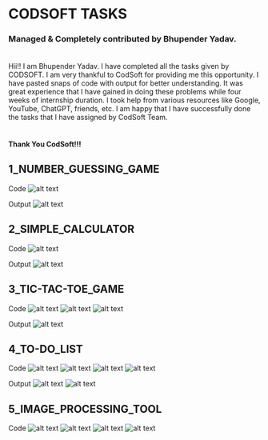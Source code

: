# CODSOFT TASKS
### Managed & Completely contributed by Bhupender Yadav. <br /> <br />
Hii!! I am Bhupender Yadav. I have completed all the tasks given by CODSOFT. I am very thankful to CodSoft for providing me this opportunity. I have pasted snaps of code with output for better understanding. It was great experience that I have gained in doing these problems while four weeks of internship duration. I took help from various resources like Google, YouTube, ChatGPT, friends, etc. I am happy that I have successfully done the tasks that I have assigned by CodSoft Team. <br /> <br />
#### Thank You CodSoft!!!

## 1_NUMBER_GUESSING_GAME
Code
![alt text](https://github.com/bhupenderyadav7424/CODSOFT/blob/main/1_NUMBER_GUESSING_GAME/Code%20Images%20with%20Output/Code.png)

Output
![alt text](https://github.com/bhupenderyadav7424/CODSOFT/blob/main/1_NUMBER_GUESSING_GAME/Code%20Images%20with%20Output/Output.png)

## 2_SIMPLE_CALCULATOR
Code
![alt text](https://github.com/bhupenderyadav7424/CODSOFT/blob/main/2_SIMPLE_CALCULATOR/Code%20Images%20with%20Output/Code.png)

Output
![alt text](https://github.com/bhupenderyadav7424/CODSOFT/blob/main/2_SIMPLE_CALCULATOR/Code%20Images%20with%20Output/Output.png)

## 3_TIC-TAC-TOE_GAME
Code
![alt text](https://github.com/bhupenderyadav7424/CODSOFT/blob/main/3_TIC-TAC-TOE_GAME/Code%20Images%20with%20Output/Code1.png)
![alt text](https://github.com/bhupenderyadav7424/CODSOFT/blob/main/3_TIC-TAC-TOE_GAME/Code%20Images%20with%20Output/Code2.png)
![alt text](https://github.com/bhupenderyadav7424/CODSOFT/blob/main/3_TIC-TAC-TOE_GAME/Code%20Images%20with%20Output/Code3.png)

Output
![alt text](https://github.com/bhupenderyadav7424/CODSOFT/blob/main/3_TIC-TAC-TOE_GAME/Code%20Images%20with%20Output/Output.png)

## 4_TO-DO_LIST
Code
![alt text](https://github.com/bhupenderyadav7424/CODSOFT/blob/main/4_TO-DO_LIST/Code%20Images%20with%20Output/Code1.png)
![alt text](https://github.com/bhupenderyadav7424/CODSOFT/blob/main/4_TO-DO_LIST/Code%20Images%20with%20Output/Code2.png)
![alt text](https://github.com/bhupenderyadav7424/CODSOFT/blob/main/4_TO-DO_LIST/Code%20Images%20with%20Output/Code3.png)
![alt text](https://github.com/bhupenderyadav7424/CODSOFT/blob/main/4_TO-DO_LIST/Code%20Images%20with%20Output/Code4.png)

Output
![alt text](https://github.com/bhupenderyadav7424/CODSOFT/blob/main/4_TO-DO_LIST/Code%20Images%20with%20Output/Output1.png)
![alt text](https://github.com/bhupenderyadav7424/CODSOFT/blob/main/4_TO-DO_LIST/Code%20Images%20with%20Output/Output2.png)

## 5_IMAGE_PROCESSING_TOOL
Code
![alt text](https://github.com/bhupenderyadav7424/CODSOFT/blob/main/5_IMAGE_PROCESSING_TOOL/Code%20Images%20with%20Output/Code1.png)
![alt text](https://github.com/bhupenderyadav7424/CODSOFT/blob/main/5_IMAGE_PROCESSING_TOOL/Code%20Images%20with%20Output/Code2.png)
![alt text](https://github.com/bhupenderyadav7424/CODSOFT/blob/main/5_IMAGE_PROCESSING_TOOL/Code%20Images%20with%20Output/Code3.png)
![alt text](https://github.com/bhupenderyadav7424/CODSOFT/blob/main/5_IMAGE_PROCESSING_TOOL/Code%20Images%20with%20Output/Code4.png)
